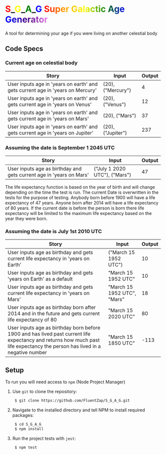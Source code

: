 # <span style="color:red">S</span>\_<span style="color:yellow">G</span>\_<span style="color:green">A</span>_<span style="color:blue">G</span> <span style=" background-image: linear-gradient(to left, violet, indigo, blue, green, yellow, orange, red); -webkit-background-clip: text; color: transparent;">Super Galactic Age Generator</span>

A tool for determining your age if you were living on another celestial body

## Code Specs

### Current age on celestial body
| Story | Input | Output |
|-|-|-|
| User inputs age in 'years on earth' and gets current age in 'years on Mercury' | (20), ("Mercury") | 4 |
| User inputs age in 'years on earth' and gets current age in 'years on Venus' | (20), ("Venus") | 12 |
| User inputs age in 'years on earth' and gets current age in 'years on Mars' | (20), ("Mars") |  37 |
| User inputs age in 'years on earth' and gets current age in 'years on Jupiter' | (20), ("Jupiter") | 237 |

### Assuming the date is September 1 2045 UTC
| Story | Input | Output |
|-|-|-|
| User inputs age as birthday and gets current age in 'years on Mars' | ("July 1 2020 UTC"), ("Mars") | 47 |

The life expectancy function is based on the year of birth and will change depending on the time the test is run.
The current Date is overwritten in the tests for the purpose of testing.
Anybody born before 1900 will have a life expectancy of 47 years.
Anyone born after 2014 will have a life expectancy of 80 years.
If the current date is before the person is born there life expectancy will be limited to the maximum life expectancy based on the year they were born.

### Assuming the date is July 1st 2010 UTC
| Story | Input | Output |
|-|-|-|
| User inputs age as birthday and gets current life expectancy in 'years on Earth' | ("March 15 1952 UTC") | 10 |
| User inputs age as birthday and gets 'years on Earth' as a default | "March 15 1952 UTC" | 10 |
| User inputs age as birthday and gets current life expectancy in 'years on Mars' | "March 15 1952 UTC", "Mars" | 18 |
| User inputs age as birthday born after 2014 and in the future and gets current life expectancy of 80 | "March 15 2020 UTC" | 80 |
| User inputs age as birthday born before 1900 and has lived past current life expectancy and returns how much past life expectancy the person has lived in a negative number | "March 15 1850 UTC" | -113 |

## Setup

To run you will need access to `npm` (Node Project Manager)

1. Use `git` to clone the repository:

   ```bash
    $ git clone https://github.com/FluentZap/S_G_A_G.git
   ```

2. Navigate to the installed directory and tell NPM to install required packages:

   ```bash
    $ cd S_G_A_G
    $ npm install
   ```

2. Run the project tests with `jest`:

   ```bash
    $ npm test
   ```
